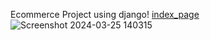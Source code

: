 Ecommerce Project using django!
[index_page](https://github.com/bhandari-p/ecom_django/assets/147399832/82ec8b84-321e-4b05-80cf-3613606e4f2e)
![Screenshot 2024-03-25 140315](https://github.com/bhandari-p/ecom_django/assets/147399832/3fcd3914-8ac3-451c-86fb-21a9f0e383b8)

